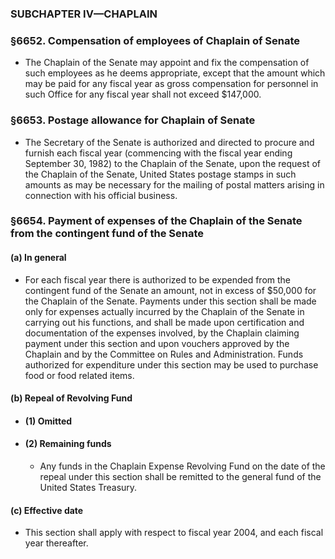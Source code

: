 ### SUBCHAPTER IV—CHAPLAIN

### §6652. Compensation of employees of Chaplain of Senate
* The Chaplain of the Senate may appoint and fix the compensation of such employees as he deems appropriate, except that the amount which may be paid for any fiscal year as gross compensation for personnel in such Office for any fiscal year shall not exceed $147,000.

### §6653. Postage allowance for Chaplain of Senate
* The Secretary of the Senate is authorized and directed to procure and furnish each fiscal year (commencing with the fiscal year ending September 30, 1982) to the Chaplain of the Senate, upon the request of the Chaplain of the Senate, United States postage stamps in such amounts as may be necessary for the mailing of postal matters arising in connection with his official business.

### §6654. Payment of expenses of the Chaplain of the Senate from the contingent fund of the Senate
#### (a) In general
* For each fiscal year there is authorized to be expended from the contingent fund of the Senate an amount, not in excess of $50,000 for the Chaplain of the Senate. Payments under this section shall be made only for expenses actually incurred by the Chaplain of the Senate in carrying out his functions, and shall be made upon certification and documentation of the expenses involved, by the Chaplain claiming payment under this section and upon vouchers approved by the Chaplain and by the Committee on Rules and Administration. Funds authorized for expenditure under this section may be used to purchase food or food related items.

#### (b) Repeal of Revolving Fund
* #### (1) Omitted
* #### (2) Remaining funds
  * Any funds in the Chaplain Expense Revolving Fund on the date of the repeal under this section shall be remitted to the general fund of the United States Treasury.

#### (c) Effective date
* This section shall apply with respect to fiscal year 2004, and each fiscal year thereafter.